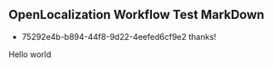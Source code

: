## OpenLocalization Workflow Test MarkDown
* 75292e4b-b894-44f8-9d22-4eefed6cf9e2 
thanks!

Hello world